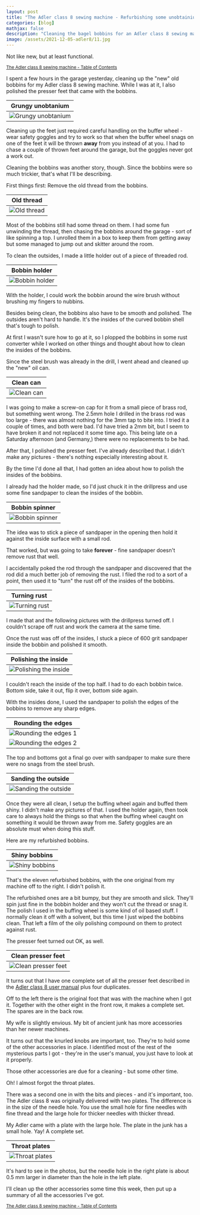 ```yaml
---
layout: post
title: "The Adler class 8 sewing machine - Refurbishing some unobtainium"
categories: [blog]
mathjax: false
description: "Cleaning the bagel bobbins for an Adler class 8 sewing machine."
image: /assets/2021-12-05-adler8/11.jpg
---
```

Not like new, but at least functional.

<sub>[The Adler class 8 sewing machine - Table of Contents](adler-toc)</sub> 

I spent a few hours in the garage yesterday, cleaning up the "new" old bobbins for my Adler class 8 sewing machine.  While I was at it, I also polished the presser feet that came with the bobbins.

|Grungy unobtanium|
|-----------------|
|![Grungy unobtanium](/assets/2021-12-05-adler8/1.jpg)|

Cleaning up the feet just required careful handling on the buffer wheel - wear safety goggles and try to work so that when the buffer wheel snags on one of the feet it will be thrown **away** from you instead of at you.  I had to chase a couple of thrown feet around the garage, but the goggles never got a work out.

Cleaning the bobbins was another story, though.  Since the bobbins were so much trickier, that's what I'll be describing.

First things first:  Remove the old thread from the bobbins.

|Old thread|
|-----------------|
|![Old thread](/assets/2021-12-05-adler8/2.jpg)|

Most of the bobbins still had some thread on them.  I had some fun unwinding the thread, then chasing the bobbins around the garage - sort of like spinning a top.  I unrolled them in a box to keep them from getting away but some managed to jump out and skitter around the room.

To clean the outsides, I made a little holder out of a piece of threaded rod.

|Bobbin holder|
|-----------------|
|![Bobbin holder](/assets/2021-12-05-adler8/3.jpg)|

With the holder, I could work the bobbin around the wire brush without brushing my fingers to nubbins.

Besides being clean, the bobbins also have to be smooth and polished.  The outsides aren't hard to handle.  It's the insides of the curved bobbin shell that's tough to polish.

At first I wasn't sure how to go at it, so I plopped the bobbins in some rust converter while I worked on other things and thought about how to clean the insides of the bobbins.

Since the steel brush was already in the drill, I went ahead and cleaned up the "new" oil can.

|Clean can|
|-----------------|
|![Clean can](/assets/2021-12-05-adler8/4.jpg)|

I was going to make a screw-on cap for it from a small piece of brass rod, but something went wrong.  The 2.5mm hole I drilled in the brass rod was too large - there was almost nothing for the 3mm tap to bite into.  I tried it a couple of times, and both were bad.  I'd have tried a 2mm bit, but I seem to have broken it and not replaced it some time ago.  This being late on a Saturday afternoon (and Germany,) there were no replacements to be had.

After that, I polished the presser feet.  I've already described that.  I didn't make any pictures - there's nothing especially interesting about it.

By the time I'd done all that, I had gotten an idea about how to polish the insides of the bobbins.

I already had the holder made, so I'd just chuck it in the drillpress and use some fine sandpaper to clean the insides of the bobbin.

|Bobbin spinner|
|--------------|
|![Bobbin spinner](/assets/2021-12-05-adler8/5.jpg)|

The idea was to stick a piece of sandpaper in the opening then hold it against the inside surface with a small rod.

That worked, but was going to take **forever** - fine sandpaper doesn't remove rust that well.

I accidentally poked the rod through the sandpaper and discovered that the rod did a much better job of removing the rust.  I filed the rod to a sort of a point, then used it to "turn" the rust off of the insides of the bobbins.

|Turning rust|
|------------|
|![Turning rust](/assets/2021-12-05-adler8/6.jpg)|

I made that and the following pictures with the drillpress turned off.  I couldn't scrape off rust and work the camera at the same time.

Once the rust was off of the insides, I stuck a piece of 600 grit sandpaper inside the bobbin and polished it smooth.

|Polishing the inside|
|------------|
|![Polishing the inside](/assets/2021-12-05-adler8/7.jpg)|

I couldn't reach the inside of the top half.  I had to do each bobbin twice.  Bottom side, take it out, flip it over, bottom side again.

With the insides done, I used the sandpaper to polish the edges of the bobbins to remove any sharp edges.

|Rounding the edges|
|------------------|
|![Rounding the edges 1](/assets/2021-12-05-adler8/8.jpg)|
|![Rounding the edges 2](/assets/2021-12-05-adler8/9.jpg)|

The top and bottoms got a final go over with sandpaper to make sure there were no snags from the steel brush.

|Sanding the outside|
|-------------------|
|![Sanding the outside](/assets/2021-12-05-adler8/10.jpg)|

Once they were all clean, I setup the buffing wheel again and buffed them shiny.  I didn't make any pictures of that.  I used the holder again, then took care to always hold the things so that when the buffing wheel caught on something it would be thrown away from me.  Safety goggles are an absolute must when doing this stuff.

Here are my refurbished bobbins.

|Shiny bobbins|
|-------------|
|![Shiny bobbins](/assets/2021-12-05-adler8/11.jpg)|

That's the eleven refurbished bobbins, with the one original from my machine off to the right.  I didn't polish it.

The refurbished ones are a bit bumpy, but they are smooth and slick.  They'll spin just fine in the bobbin holder and they won't cut the thread or snag it. The polish I used in the buffing wheel is some kind of oil based stuff.  I normally clean it off with a solvent, but this time I just wiped the bobbins clean.  That left a film of the oily polishing compound on them to protect against rust.

The presser feet turned out OK, as well.

|Clean presser feet|
|------------------|
|![Clean presser feet](/assets/2021-12-05-adler8/12.jpg)|

It turns out that I have one complete set of all the presser feet described in the [Adler class 8 user manual](/assets/2021-11-23-adler7/Adler-Klasse-8-10-12-Bedienungsanleitung.pdf) plus four duplicates.

Off to the left there is the original foot that was with the machine when I got it.  Together with the other eight in the front row, it makes a complete set.  The spares are in the back row.

My wife is slightly envious.  My bit of ancient junk has more accessories than her newer machines.

It turns out that the knurled knobs are important, too.  They're to hold some of the other accessories in place.  I identified most of the rest of the mysterious parts I got - they're in the user's manual, you just have to look at it properly.

Those other accessories are due for a cleaning - but some other time.

Oh!  I almost forgot the throat plates.

There was a second one in with the bits and pieces - and it's important, too.  The Adler class 8 was originally delivered with two plates.  The difference is in the size of the needle hole.  You use the small hole for fine needles with fine thread and the large hole for thicker needles with thicker thread.

My Adler came with a plate with the large hole.  The plate in the junk has a small hole.  Yay! A complete set.

|Throat plates|
|------------------|
|![Throat plates](/assets/2021-12-05-adler8/13.jpg)|

It's hard to see in the photos, but the needle hole in the right plate is about 0.5 mm larger in diameter than the hole in the left plate.

I'll clean up the other accessories some time this week, then put up a summary of all the accessories I've got.


<sub>[The Adler class 8 sewing machine - Table of Contents](adler-toc)</sub> 
